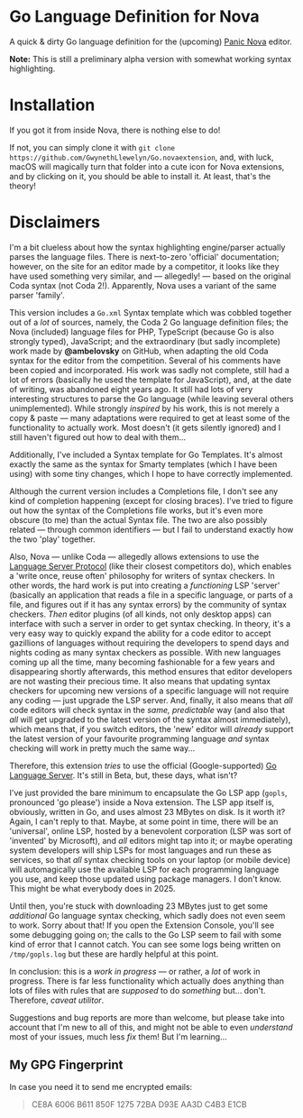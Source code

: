 # Go Language Definition for Nova

A quick &amp; dirty Go language definition for the (upcoming) [Panic Nova](https://panic.com/nova) editor.

**Note:** This is still a preliminary alpha version with somewhat working syntax highlighting.

# Installation

If you got it from inside Nova, there is nothing else to do!

If not, you can simply clone it with `git clone https://github.com/GwynethLlewelyn/Go.novaextension`, and, with luck, macOS will magically turn that folder into a cute icon for Nova extensions, and by clicking on it, you should be able to install it. At least, that's the theory!

# Disclaimers

I'm a bit clueless about how the syntax highlighting engine/parser actually parses the language files. There is next-to-zero 'official' documentation; however, on the site for an editor made by a competitor, it looks like they have used something very similar, and — allegedly! — based on the original Coda syntax (not Coda 2!). Apparently, Nova uses a variant of the same parser 'family'.

This version includes a `Go.xml` Syntax template which was cobbled together out of a _lot_ of sources, namely, the Coda 2 Go language definition files; the Nova (included) language files for PHP, TypeScript (because Go is also strongly typed), JavaScript; and the extraordinary (but sadly incomplete) work made by **@ambelovsky** on GitHub, when adapting the old Coda syntax for the editor from the competition. Several of his comments have been copied and incorporated. His work was sadly not complete, still had a lot of errors (basically he used the template for JavaScript), and, at the date of writing, was abandoned eight years ago. It still had lots of very interesting structures to parse the Go language (while leaving several others unimplemented). While strongly _inspired_ by his work, this is not merely a copy & paste — many adaptations were required to get at least some of the functionality to actually work. Most doesn't (it gets silently ignored) and I still haven't figured out how to deal with them...

Additionally, I've included a Syntax template for Go Templates. It's almost exactly the same as the syntax for Smarty templates (which I have been using) with some tiny changes, which I hope to have correctly implemented.

Although the current version includes a Completions file, I don't see any kind of completion happening (except for closing braces). I've tried to figure out how the syntax of the Completions file works, but it's even more obscure (to me) than the actual Syntax file. The two are also possibly related — through common identifiers — but I fail to understand exactly how the two 'play' together.

Also, Nova — unlike Coda — allegedly allows extensions to use the [Language Server Protocol](https://langserver.org/) (like their closest competitors do), which enables a 'write once, reuse often' philosophy for writers of syntax checkers. In other words, the hard work is put into creating a _functioning_ LSP 'server' (basically an application that reads a file in a specific language, or parts of a file, and figures out if it has any syntax errors) by the community of syntax checkers. _Then_ editor plugins (of all kinds, not only desktop apps) can interface with such a server in order to get syntax checking. In theory, it's a very easy way to quickly expand the ability for a code editor to accept gazillions of languages without requiring the developers to spend days and nights coding as many syntax checkers as possible. With new languages coming up all the time, many becoming fashionable for a few years and disappearing shortly afterwards, this method ensures that editor developers are not wasting their precious time. It also means that updating syntax checkers for upcoming new versions of a specific language will not require any coding — just upgrade the LSP server. And, finally, it also means that _all_ code editors will check syntax in the _same, predictable_ way (and also that _all_ will get upgraded to the latest version of the syntax almost immediately), which means that, if you switch editors, the 'new' editor will _already_ support the latest version of your favourite programming language _and_ syntax checking will work in pretty much the same way...

Therefore, this extension _tries_ to use the official (Google-supported) [Go Language Server](https://github.com/golang/tools/blob/master/gopls/README.md). It's still in Beta, but, these days, what isn't?

I've just provided the bare minimum to encapsulate the Go LSP app (`gopls`, pronounced 'go please') inside a Nova extension. The LSP app itself is, obviously, written in Go, and uses almost 23 MBytes on disk. Is it worth it? Again, I can't reply to that. Maybe, at some point in time, there will be an 'universal', online LSP, hosted by a benevolent corporation (LSP was sort of 'invented' by Microsoft), and _all_ editors might tap into it; or maybe operating system developers will ship LSPs for most languages and run these as services, so that _all_ syntax checking tools on your laptop (or mobile device) will automagically use the available LSP for each programming language you use, and keep those updated using package managers. I don't know. This might be what everybody does in 2025.

Until then, you're stuck with downloading 23 MBytes just to get some _additional_ Go language syntax checking, which sadly does not even seem to work. Sorry about that! If you open the Extension Console, you'll see some debugging going on; the calls to the Go LSP seem to fail with some kind of error that I cannot catch. You can see some logs being written on `/tmp/gopls.log` but these are hardly helpful at this point.

In conclusion: this is a _work in progress_ — or rather, a _lot_ of work in progress. There is far less functionality which actually does anything than lots of files with rules that are _supposed_ to do _something_ but... don't. Therefore, _caveat utilitor_.  

Suggestions and bug reports are more than welcome, but please take into account that I'm new to all of this, and might not be able to even _understand_ most of your issues, much less _fix_ them! But I'm learning...

## My GPG Fingerprint

In case you need it to send me encrypted emails:

> CE8A 6006 B611 850F 1275 72BA D93E AA3D C4B3 E1CB
